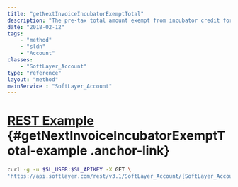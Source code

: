 ```yaml
---
title: "getNextInvoiceIncubatorExemptTotal"
description: "The pre-tax total amount exempt from incubator credit for the account's next invoice. This field is now deprecated and will soon be removed. Please update all references to instead use nextInvoiceTotalAmount"
date: "2018-02-12"
tags:
    - "method"
    - "sldn"
    - "Account"
classes:
    - "SoftLayer_Account"
type: "reference"
layout: "method"
mainService : "SoftLayer_Account"
---
```


# [REST Example](#getNextInvoiceIncubatorExemptTotal-example) <a href="/article/rest/"><i class="fas fa-question"></i></a> {#getNextInvoiceIncubatorExemptTotal-example .anchor-link} 
```bash
curl -g -u $SL_USER:$SL_APIKEY -X GET \
'https://api.softlayer.com/rest/v3.1/SoftLayer_Account/{SoftLayer_AccountID}/getNextInvoiceIncubatorExemptTotal'
```
